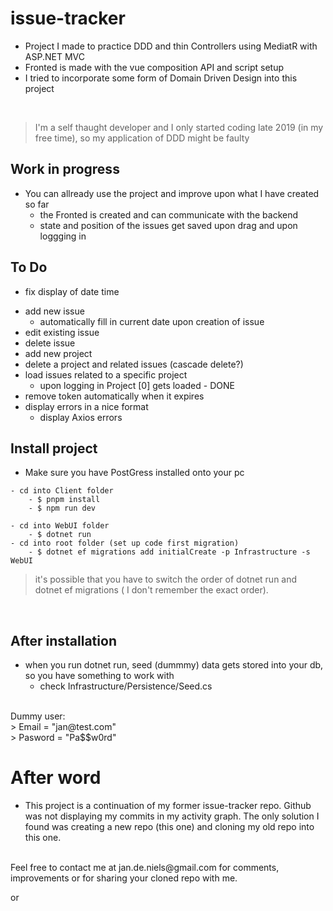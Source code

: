 # issue-tracker
- Project I made to practice DDD and thin Controllers using MediatR with ASP.NET MVC
- Fronted is made with the vue composition API and script setup
- I tried to incorporate some form of Domain Driven Design into this project

<br/>

> I'm a self thaught developer and I only started coding late 2019 (in my free time), so my application of DDD might be faulty 

## Work in progress
- You can allready use the project and improve upon what I have created so far
   - the Fronted is created and can communicate with the backend
   - state and position of the issues get saved upon drag and upon loggging in
##  To Do
- fix display of date time
    > 
- add new issue
    - automatically fill in current date upon creation of issue
- edit existing issue
- delete issue
- add new project
- delete a project and related issues (cascade delete?)
- load issues related to a specific project
    - upon logging in Project [0] gets loaded - DONE
- remove token automatically when it expires
- display errors in a nice format
    - display Axios errors


## Install project
- Make sure you have PostGress installed onto your pc
```
- cd into Client folder 
    - $ pnpm install 
    - $ npm run dev
```

```
- cd into WebUI folder
    - $ dotnet run
- cd into root folder (set up code first migration)
    - $ dotnet ef migrations add initialCreate -p Infrastructure -s WebUI
```
 > it's possible that you have to switch the order of dotnet run and dotnet ef migrations ( I don't remember the exact order).
<br />

## After installation
- when you run dotnet run, seed (dummmy) data gets stored into your db, so you have something to work with
    - check Infrastructure/Persistence/Seed.cs
<br/>
Dummy user:
<br/>
>  Email = "jan@test.com"
<br/>
> Pasword = "Pa$$w0rd"

# After word
- This project is a continuation of my former issue-tracker repo. Github was not displaying my commits in my activity graph. The only solution I found was creating a new repo (this one) and cloning my old repo into this one.

<br/> 
Feel free to contact me at jan.de.niels@gmail.com for comments, improvements or for sharing your cloned repo with me.
    
    
or 